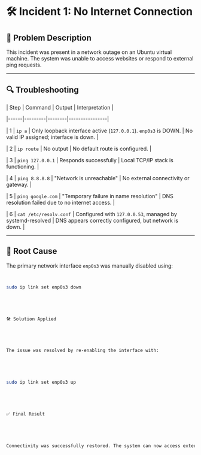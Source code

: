 # 🛠 Incident 1: No Internet Connection




## 🧾 Problem Description





This incident was present in a network outage on an Ubuntu virtual machine. The system was unable to access websites or respond to external ping requests.





---





## 🔍 Troubleshooting





| Step | Command | Output | Interpretation |


|------|---------|--------|----------------|


| 1 |    `ip a` | Only loopback interface active (`127.0.0.1`). `enp0s3` is DOWN. | No valid IP assigned; interface is down. |


| 2 |   `ip route` | No output | No default route is configured. |


| 3 | `ping 127.0.0.1` | Responds successfully | Local TCP/IP stack is functioning. |


| 4 | `ping 8.8.8.8` | "Network is unreachable" | No external connectivity or gateway. |


| 5 | `ping google.com` | "Temporary failure in name resolution" | DNS resolution failed due to no internet access. |


| 6 | `cat /etc/resolv.conf` | Configured with `127.0.0.53`, managed by systemd-resolved | DNS appears correctly configured, but network is down. |





---





## 🧩 Root Cause





The primary network interface `enp0s3` was manually disabled using:





```bash


sudo ip link set enp0s3 down





🛠 Solution Applied





The issue was resolved by re-enabling the interface with:





sudo ip link set enp0s3 up





✅ Final Result





Connectivity was successfully restored. The system can now access external websites and resolve domain names via DNS.
